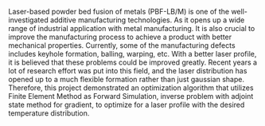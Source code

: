 Laser-based powder bed fusion of metals (PBF-LB/M) is one of the well-investigated
additive manufacturing technologies. As it opens up a wide range of industrial application
with metal manufacturing. It is also crucial to improve the manufacturing process to achieve
a product with better mechanical properties. Currently, some of the manufacturing defects
includes keyhole formation, balling, warping, etc. With a better laser profile, it is believed
that these problems could be improved greatly.
Recent years a lot of research effort was put into this field, and the laser distribution has
opened up to a much flexible formation rather than just gaussian shape. Therefore, this
project demonstrated an optimization algorithm that utilizes Finite Element Method as
Forward Simulation, inverse problem with adjoint state method for gradient, to optimize for
a laser profile with the desired temperature distribution.
